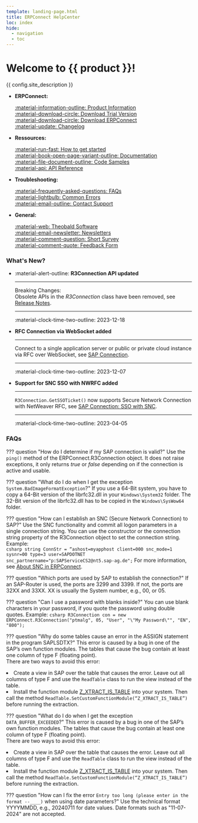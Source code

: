 ```yaml
---
template: landing-page.html
title: ERPConnect HelpCenter
loc: index
hide:
  - navigation
  - toc
---
```


# Welcome to {{ product }}!

{{ config.site_description }}

<div class="grid cards" markdown>

-   **ERPConnect:**

	[:material-information-outline: Product Information](https://theobald-software.com/en/erpconnect/)<br>
	[:material-download-circle: Download Trial Version](https://theobald-software.com/en/download-trial/)<br>
	[:material-download-circle: Download ERPConnect](https://my.theobald-software.com/)<br>
    [:material-update: Changelog](changelog.md)
	
-   **Ressources:**

	[:material-run-fast: How to get started](quick-start.md)<br>
	[:material-book-open-page-variant-outline: Documentation](documentation/introduction/index.md)<br>
    [:material-file-document-outline: Code Samples](samples.md)<br>
	[:material-api: API Reference](erpconnect-api/access-api-in-vs.md)
	
-   **Troubleshooting:**
	
	[:material-frequently-asked-questions: FAQs](#faqs)<br>
	[:material-lightbulb: Common Errors](https://support.theobald-software.com/helpdesk/KB)<br>
    [:material-email-outline: Contact Support](https://support.theobald-software.com/helpdesk)
	
-   **General:**

	[:material-web: Theobald Software](https://theobald-software.com)<br>
	[:material-email-newsletter: Newsletters](https://theobald-software.com/newsletter/)<br>
	[:material-comment-question: Short Survey](https://theobald-software.typeform.com/to/Ss7ZQbqp?typeform-source=support.theobald-software.com)<br>
	[:material-comment-quote: Feedback Form](https://theobald-software.typeform.com/to/CnpfiiIN)
    
</div>


### What's New?

<div class="grid cards" markdown>

-   :material-alert-outline: **R3Connection API updated**

    ---
	
	Breaking Changes: <br>
	Obsolete APIs in the *R3Connection* class have been removed, see [Release Notes](https://helpcenter.theobald-software.com/release-notes/ERPConnect-7.6.0/).
	
	---
	
	:material-clock-time-two-outline: 2023-12-18
	
-   **RFC Connection via WebSocket added**

    ---

	Connect to a single application server or public or private cloud instance via RFC over WebSocket, see [SAP Connection](documentation/sap-connection/log-on-to-sap.md).
	
	---
	
	:material-clock-time-two-outline: 2023-12-07

-   **Support for SNC SSO with NWRFC added**

    ---
	
	`R3Connection.GetSSOTicket()` now supports Secure Network Connection with NetWeaver RFC, see [SAP Connection: SSO with SNC](documentation/sap-connection/sso-with-snc.md).
	
	---
	
	:material-clock-time-two-outline: 2023-04-05

</div>

### FAQs

??? question "How do I determine if my SAP connection is valid?"
	Use the `ping()` method of the ERPConnect.R3Connection object. It does not raise exceptions, it only returns *true* or *false* depending on if the connection is active and usable.


??? question "What do I do when I get the exception `System.BadImageFormatException`?"
	If you use a 64-Bit system, you have to copy a 64-Bit version of the librfc32.dll in your `Windows\System32` folder. 
	The 32-Bit version of the librfc32.dll has to be copied in the `Windows\SysWow64` folder.


??? question "How can I establish an SNC (Secure Network Connection) to SAP?"
	Use the SNC functionality and commit all logon parameters in a single connection string. 
	You can use the constructor or the connection string property of the R3Connection object to set the connection string. Example:<br>
	``` csharp
	string ConnStr = “ashost=myapphost client=000 snc_mode=1 sysnr=00 type=3 user=SAPDOTNET snc_partnername="p:SAPServiceCS2@nt5.sap-ag.de";
	```
	For more information, see [About SNC in ERPConnect](https://help.theobald-software.com/en/erpconnect/sap-connection/sso-with-snc#about-snc-in-erpconnect).

??? question "Which ports are used by SAP to establish the connection?"
	If an SAP-Router is used, the ports are 3299 and 3399. If not, the ports are 32XX and 33XX. XX is usually the System number, e.g., 00, or 05.

??? question "Can I use a password with blanks inside?"
	You can use blank characters in your password, if you quote the password using double quotes. Example:
	``` csharp
	R3Connection con = new ERPConnect.R3Connection("ptmalg", 05, "User", "\"My Password\"", "EN", "800");
	```

??? question "Why do some tables cause an error in the ASSIGN statement in the program SAPLSDTX?"
	This error is caused by a bug in one of the SAP’s own function modules. 
	The tables that cause the bug contain at least one column of type F (floating point). <br>
	There are two ways to avoid this error:
	<li> Create a view in SAP over the table that causes the error. Leave out all columns of type F and use the `ReadTable` class to run the view instead of the table.</li>
	<li> Install the function module [Z_XTRACT_IS_TABLE](https://help.theobald-software.com/en/xtract-universal/sap-customizing/custom-function-module-for-table-extraction) into your system. 
	Then call the method `ReadTable.SetCustomFunctionModule(“Z_XTRACT_IS_TABLE”)` before running the extraction. </li>

??? question "What do I do when I get the exception `DATA_BUFFER_EXCEEDED`?"
	This error is caused by a bug in one of the SAP’s own function modules. 
	The tables that cause the bug contain at least one column of type F (floating point). <br>
	There are two ways to avoid this error:
	<li> Create a view in SAP over the table that causes the error. Leave out all columns of type F and use the `ReadTable` class to run the view instead of the table.</li>
	<li> Install the function module [Z_XTRACT_IS_TABLE](https://help.theobald-software.com/en/xtract-universal/sap-customizing/custom-function-module-for-table-extraction) into your system. 
	Then call the method `ReadTable.SetCustomFunctionModule(“Z_XTRACT_IS_TABLE”)` before running the extraction. </li>

??? question "How can I fix the error `Entry too long (please enter in the format --____)` when using date parameters?"
	Use the technical format YYYYMMDD, e.g., 20240711 for date values. Date formats such as "11-07-2024" are not accepted.

